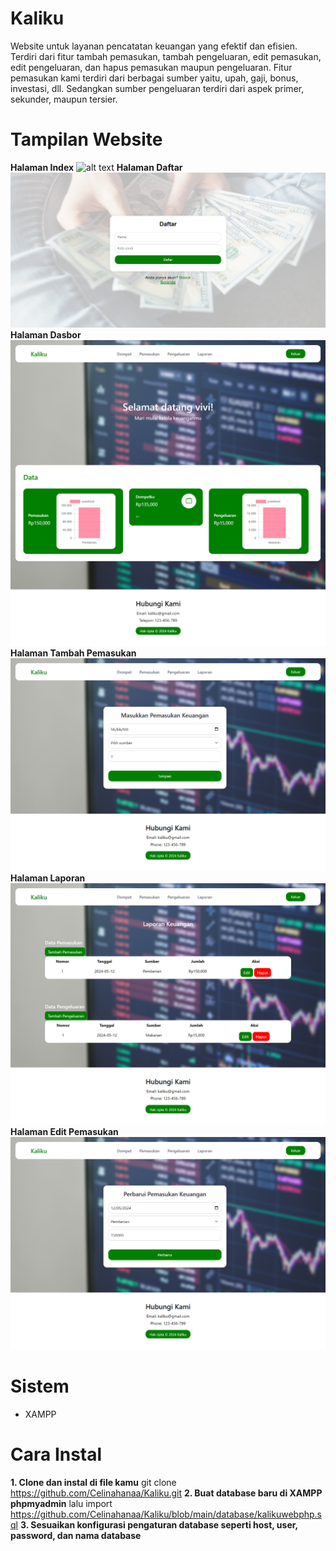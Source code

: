 # Kaliku
Website untuk layanan pencatatan keuangan yang efektif dan efisien. Terdiri dari fitur tambah pemasukan, tambah pengeluaran, edit pemasukan, edit pengeluaran, dan hapus pemasukan maupun pengeluaran. Fitur pemasukan kami terdiri dari berbagai sumber yaitu, upah, gaji, bonus, investasi, dll. Sedangkan sumber pengeluaran terdiri dari aspek primer, sekunder, maupun tersier.

# Tampilan Website
**Halaman Index**
![alt text](https://github.com/Celinahanaa/Kaliku/blob/main/img/ss%20index.png?raw=true)
**Halaman Daftar**
![alt text](https://github.com/Celinahanaa/Kaliku/blob/main/img/ss%20daftar.png?raw=true)
**Halaman Dasbor**
![alt text](https://github.com/Celinahanaa/Kaliku/blob/main/img/ss%20dasbor.png?raw=true)
**Halaman Tambah Pemasukan**
![alt text](https://github.com/Celinahanaa/Kaliku/blob/main/img/ss%20tambah%20pemasukan.png?raw=true)
**Halaman Laporan**
![alt text](https://github.com/Celinahanaa/Kaliku/blob/main/img/ss%20laporan.png?raw=true)
**Halaman Edit Pemasukan**
![alt text](https://github.com/Celinahanaa/Kaliku/blob/main/img/ss%20edit%20pemasukan.png?raw=true)


# Sistem
- XAMPP

# Cara Instal
**1. Clone dan instal di file kamu**
git clone https://github.com/Celinahanaa/Kaliku.git
**2. Buat database baru di XAMPP phpmyadmin**
lalu import https://github.com/Celinahanaa/Kaliku/blob/main/database/kalikuwebphp.sql
**3. Sesuaikan konfigurasi pengaturan database seperti host, user, password, dan nama database**
